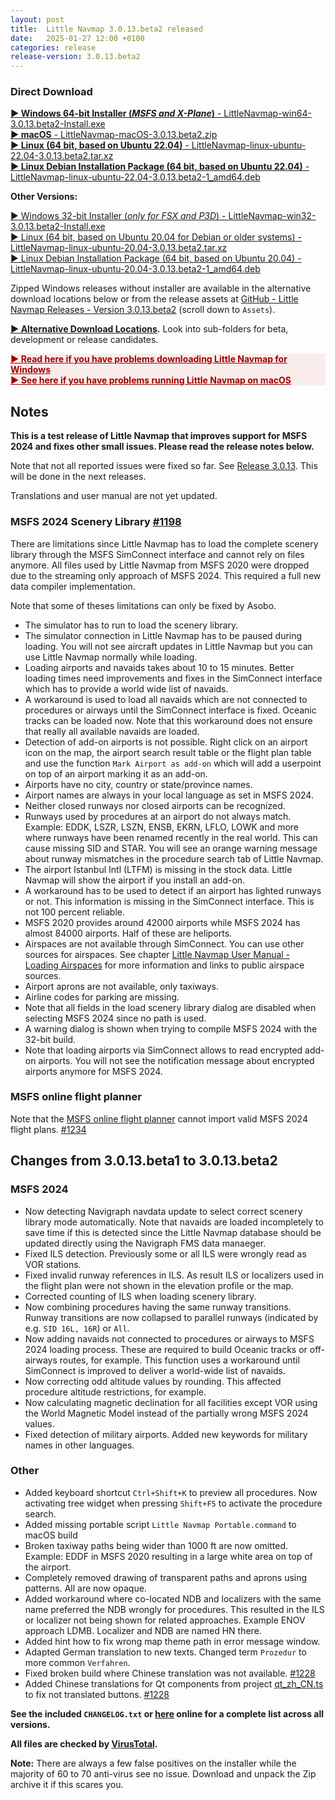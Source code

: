 ```yaml
---
layout: post
title:  Little Navmap 3.0.13.beta2 released
date:   2025-01-27 12:00 +0100
categories: release
release-version: 3.0.13.beta2
---
```


<!-- ==================== DO NOT EDIT POST DATE AFTER RELASE ==================== -->

### Direct Download

[**► Windows 64-bit Installer \(*MSFS and X-Plane*\)** - LittleNavmap-win64-3.0.13.beta2-Install.exe](https://github.com/albar965/littlenavmap/releases/download/v3.0.13.beta2/LittleNavmap-win64-3.0.13.beta2-Install.exe)<br/>
[**► macOS** - LittleNavmap-macOS-3.0.13.beta2.zip](https://github.com/albar965/littlenavmap/releases/download/v3.0.13.beta2/LittleNavmap-macOS-3.0.13.beta2.zip)<br/>
[**► Linux \(64 bit, based on Ubuntu 22.04\)** - LittleNavmap-linux-ubuntu-22.04-3.0.13.beta2.tar.xz](https://github.com/albar965/littlenavmap/releases/download/v3.0.13.beta2/LittleNavmap-linux-ubuntu-22.04-3.0.13.beta2.tar.xz)<br/>
[**► Linux Debian Installation Package \(64 bit, based on Ubuntu 22.04\)** - LittleNavmap-linux-ubuntu-22.04-3.0.13.beta2-1_amd64.deb](https://github.com/albar965/littlenavmap/releases/download/v3.0.13.beta2/LittleNavmap-linux-ubuntu-22.04-3.0.13.beta2-1_amd64.deb)

**Other Versions:**

[► Windows 32-bit Installer \(*only for FSX and P3D*\) - LittleNavmap-win32-3.0.13.beta2-Install.exe](https://github.com/albar965/littlenavmap/releases/download/v3.0.13.beta2/LittleNavmap-win32-3.0.13.beta2-Install.exe)<br/>
[► Linux \(64 bit, based on Ubuntu 20.04 for Debian or older systems\) - LittleNavmap-linux-ubuntu-20.04-3.0.13.beta2.tar.xz](https://github.com/albar965/littlenavmap/releases/download/v3.0.13.beta2/LittleNavmap-linux-ubuntu-20.04-3.0.13.beta2.tar.xz)<br/>
[► Linux Debian Installation Package \(64 bit, based on Ubuntu 20.04\) - LittleNavmap-linux-ubuntu-20.04-3.0.13.beta2-1_amd64.deb](https://github.com/albar965/littlenavmap/releases/download/v3.0.13.beta2/LittleNavmap-linux-ubuntu-20.04-3.0.13.beta2-1_amd64.deb)

Zipped Windows releases without installer are available in the alternative download locations below or from the release assets at [GitHub - Little Navmap Releases - Version 3.0.13.beta2](https://github.com/albar965/littlenavmap/releases/v3.0.13.beta2) \(scroll down to `Assets`\).

**[► Alternative Download Locations](https://albar965.github.io/downloads.html).** Look into sub-folders for beta, development or release candidates.

<p style="color: #c00000; background: rgba(250, 220, 220, 0.5); font-size: 1em;">
  <b>
    <a style="color: #a00000;" href="https://albar965.github.io/littlenavmap-faq.html#windows-download">► Read here if you have problems downloading Little Navmap for Windows</a><br/>
    <a style="color: #a00000;" href="https://www.littlenavmap.org/manuals/littlenavmap/release/latest/en/INSTALLATION.html#macos">► See here if you have problems running Little Navmap on macOS</a><br/>
  </b>
</p>

## Notes

**This is a test release of Little Navmap that improves support for MSFS 2024 and fixes other small
issues. Please read the release notes below.**

Note that not all reported issues were fixed so far. See
[Release 3.0.13](https://github.com/albar965/littlenavmap/milestone/35). This will be done in the next
releases.

Translations and user manual are not yet updated.

### MSFS 2024 Scenery Library [#1198](https://github.com/albar965/littlenavmap/issues/1198)

There are limitations since Little Navmap has to load the complete scenery library through the MSFS
SimConnect interface and cannot rely on files anymore. All files used by Little Navmap from MSFS
2020 were dropped due to the streaming only approach of MSFS 2024. This required a full new data
compiler implementation.

Note that some of theses limitations can only be fixed by Asobo.

* The simulator has to run to load the scenery library.
* The simulator connection in Little Navmap has to be paused during loading. You will not see
  aircraft updates in Little Navmap but you can use Little Navmap normally while loading.
* Loading airports and navaids takes about 10 to 15 minutes. Better loading times need improvements
  and fixes in the SimConnect interface which has to provide a world wide list of navaids.
* A workaround is used to load all navaids which are not connected to procedures or airways until
  the SimConnect interface is fixed. Oceanic tracks can be loaded now. Note that this workaround
  does not ensure that really all available navaids are loaded.
* Detection of add-on airports is not possible. Right click on an airport icon on the map, the
  airport search result table or the flight plan table and use the function `Mark Airport as add-on`
  which will add a userpoint on top of an airport marking it as an add-on.
* Airports have no city, country or state/province names.
* Airport names are always in your local language as set in MSFS 2024.
* Neither closed runways nor closed airports can be recognized.
* Runways used by procedures at an airport do not always match. Example: EDDK, LSZR, LSZN, ENSB,
  EKRN, LFLO, LOWK and more where runways have been renamed recently in the real world. This can
  cause missing SID and STAR. You will see an orange warning message about runway mismatches in
  the procedure search tab of Little Navmap.
* The airport Istanbul Intl (LTFM) is missing in the stock data. Little Navmap will show the
  airport if you install an add-on.
* A workaround has to be used to detect if an airport has lighted runways or not. This information
  is missing in the SimConnect interface. This is not 100 percent reliable.
* MSFS 2020 provides around 42000 airports while MSFS 2024 has almost 84000 airports. Half of these
  are heliports.
* Airspaces are not available through SimConnect. You can use other sources for airspaces. See
  chapter
  [Little Navmap User Manual - Loading  Airspaces](https://www.littlenavmap.org/manuals/littlenavmap/release/latest/en/AIRSPACELOAD.html)
  for more information and links to public airspace sources.
* Airport aprons are not available, only taxiways.
* Airline codes for parking are missing.
* Note that all fields in the load scenery library dialog are disabled when selecting MSFS 2024
  since no path is used.
* A warning dialog is shown when trying to compile MSFS 2024 with the 32-bit build.
* Note that loading airports via SimConnect allows to read encrypted add-on airports. You will not
  see the notification message about encrypted airports anymore for MSFS 2024.

### MSFS online flight planner

Note that the [MSFS online flight planner](https://planner.flightsimulator.com/) cannot import
valid MSFS 2024 flight plans. [#1234](https://github.com/albar965/littlenavmap/issues/1234)

## Changes from 3.0.13.beta1 to 3.0.13.beta2

### MSFS 2024

* Now detecting Navigraph navdata update to select correct scenery library mode automatically.
  Note that navaids are loaded incompletely to save time if this is detected since the Little Navmap
  database should be updated directly using the Navigraph FMS data manaeger.
* Fixed ILS detection. Previously some or all ILS were wrongly read as VOR stations.
* Fixed invalid runway references in ILS. As result ILS or localizers used in the flight plan were
  not shown in the elevation profile or the map.
* Corrected counting of ILS when loading scenery library.
* Now combining procedures having the same runway transitions. Runway transitions are now collapsed
  to parallel runways (indicated by e.g. `SID 16L, 16R`) or `All`.
* Now adding navaids not connected to procedures or airways to MSFS 2024 loading process. These are
  required to build Oceanic tracks or off-airways routes, for example. This function uses a
  workaround until SimConnect is improved to deliver a world-wide list of navaids.
* Now correcting odd altitude values by rounding. This affected procedure altitude restrictions,
  for example.
* Now calculating magnetic declination for all facilities except VOR using the World Magnetic Model
  instead of the partially wrong MSFS 2024 values.
* Fixed detection of military airports. Added new keywords for military names in other languages.

### Other

* Added keyboard shortcut `Ctrl+Shift+K` to preview all procedures. Now activating tree widget when
  pressing `Shift+F5` to activate the procedure search.
* Added missing portable script `Little Navmap Portable.command` to macOS build
* Broken taxiway paths being wider than 1000 ft are now omitted. Example: EDDF in MSFS 2020
  resulting in a large white area on top of the airport.
* Completely removed drawing of transparent paths and aprons using patterns. All are now opaque.
* Added workaround where co-located NDB and localizers with the same name preferred the NDB wrongly
  for procedures. This resulted in the ILS or localizer not being shown for related approaches.
  Example ENOV approach LDMB. Localizer and NDB are named HN there.
* Added hint how to fix wrong map theme path in error message window.
* Adapted German translation to new texts. Changed term `Prozedur` to more common `Verfahren`.
* Fixed broken build where Chinese translation was not available. [#1228](https://github.com/albar965/littlenavmap/issues/1228)
* Added Chinese translations for Qt components from project
  [qt_zh_CN.ts](https://github.com/niemingzhao/qt_zh_CN.ts) to fix not translated buttons. [#1228](https://github.com/albar965/littlenavmap/issues/1228)

**See the included `CHANGELOG.txt` or [here](https://github.com/albar965/littlenavmap/blob/v3.0.13.beta2/CHANGELOG.txt) online for a complete list across all versions.**

**All files are checked by [VirusTotal](https://www.virustotal.com).**

**Note:** There are always a few false positives on the installer while the majority of 60 to 70 anti-virus see no issue. Download and unpack the Zip archive it if this scares you.

